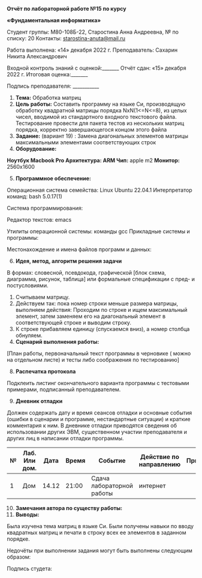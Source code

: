 ﻿**Отчёт по лабораторной работе №15 по курсу** 

**«Фундаментальная информатика»** 

Студент группы: М80-108Б-22, Старостина Анна Андреевна, № по списку: 20 Контакты: <starostina-anuta@mail.ru> 

Работа выполнена: «14» декабря 2022 г. Преподаватель: Сахарин Никита Александрович 

Входной контроль знаний с оценкой:\_\_\_\_\_\_\_ Отчёт сдан: «15» декабря 2022 г. Итоговая оценка:\_\_\_\_\_\_\_ 

Подпись преподавателя:   \_\_\_\_\_\_\_\_\_\_\_   

1. **Тема:** Обработка матриц 
1. **Цель  работы:**  Составить  программу  на  языке  Си,  производящую  обработку квадратной  матрицы  порядка  NxN(1<=N<=8),  из  целых  чисел,  вводимой  из стандартного  входного  текстового  файла.  Тестирование  провести  для  пакета тестов из нескольких матриц порядка, корректно завершающегося концом этого файла 
1. **Задание:** (вариант 19) : Замена диагональных элементов матрицы максимальными элементами соответствующих строк 
1. **Оборудование:**  

**Ноутбук Macbook Pro  Архитектура: ARM Чип:** apple m2  **Монитор:** 2560х1600 

5. **Программное обеспечение:**  

Операционная система семейства: Linux Ubuntu 22.04.1 Интерпретатор команд: bash 5.0.17(1) 

Система программирования:  

Редактор текстов: emacs 

Утилиты операционной системы: команды gcc Прикладные системы и программы: 

Местонахождение и имена файлов программ и данных: 

6. **Идея, метод, алгоритм решения задачи** 

В  формах:  словесной,  псевдокода,  графической  [блок  схема,  диаграмма,  рисунок, таблица] или формальные спецификации с пред- и постусловиями. 

1. Считываем матрицу. 
1. Действуем так: пока номер строки меньше размера матрицы, выполняем действия: Проходим  по  строке  и  ищем  максимальный  элемент,  затем  заменяем  его  на диагональный элемент в соответствующей строке и выводим строку.  
1. К строке прибавляем единицу (спускаемся вниз), а номер столбца обнуляем. 
7. **Сценарий выполнения работы:** 

[План работы, первоначальный текст программы в черновике ( можно на отдельном листе) и тесты либо соображения по тестированию] 

8. **Распечатка протокола**  

Подклеить  листинг  окончательного  варианта  программы  с  тестовыми  примерами, подписанный преподавателем. 

9. **Дневник отладки** 

Должен  содержать  дату  и  время  сеансов  отладки  и  основные  события  (ошибки  в сценарии и программе, нестандартные ситуации) и краткие комментария к ним. В дневнике отладки приводятся сведения об использовании других ЭВМ, существенном участии преподавателя и других лиц в написании отладки программы. 



|**№**|**Лаб. Или дом.**|**Дата**|**Время**|**Событие**|**Действие по направлению**|**Примечание**|
| - | - | - | - | - | - | - |
|1|Дом|14.12|21:00|Сдача лабораторной работы|интернет||


10. **Замечания автора по существу работы:** 
10. **Выводы:** 

Была изучена тема матриц в языке Си. Были получены навыки по вводу квадратных матриц и печати в строку всех ее элементов в заданном порядке.  

Недочёты при выполнении задания могут быть выполнены следующим образом: 

Подпись студета: 
